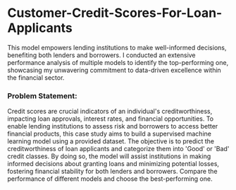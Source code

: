 # Customer-Credit-Scores-For-Loan-Applicants
This model empowers lending institutions to make well-informed decisions, benefiting both lenders and borrowers. I conducted an extensive performance analysis of multiple models to identify the top-performing one, showcasing my unwavering commitment to data-driven excellence within the financial sector.
<br>
### Problem Statement:

Credit scores are crucial indicators of an individual's creditworthiness, impacting loan approvals, interest rates, and financial opportunities. To enable lending institutions to assess risk and borrowers to access better financial products, this case study aims to build a supervised machine learning model using a provided dataset. The objective is to predict the creditworthiness of loan applicants and categorize them into 'Good' or 'Bad' credit classes. By doing so, the model will assist institutions in making informed decisions about granting loans and minimizing potential losses, fostering financial stability for both lenders and borrowers. Compare the performance of different models and choose the best-performing one.

